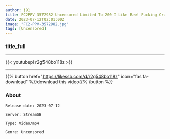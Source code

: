 ```yaml
---
author: j91
title: FC2PPV 3572982 Uncensored Limited To 200 I Like Raw! Fucking Crazy Without A Break
date: 2023-07-12T02:01:00Z
image: "FC2-PPV-3572982.jpg"
tags: [Uncensored]
---
```


### title_full
___

{{< youtubepl r2g548bo118z >}}
___

{{% button href="https://likessb.com/d/r2g548bo118z" icon="fas fa-download" %}}download this video{{% /button %}}
### About

`Release date: 2023-07-12`

`Server: StreamSB`

`Type: Video/mp4`

`Genre:	Uncensored`